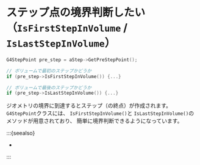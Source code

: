 # ステップ点の境界判断したい（``IsFirstStepInVolume`` / ``IsLastStepInVolume``）

```cpp
G4StepPoint pre_step = aStep->GetPreStepPoint();

// ボリュームで最初のステップかどうか
if (pre_step->IsFirstStepInVolume()) {...}

// ボリュームで最後のステップかどうか
if (pre_step->IsLastStepInVolume()) {...}
```

ジオメトリの境界に到達するとステップ（の終点）が作成されます。
`G4StepPoint`クラスには、
``IsFirstStepInVolume()``と
``IsLastStepInVolume()``のメソッドが用意されており、
簡単に境界判断できるようになっています。

:::{seealso}

- [](./geant4-step-status.md)

:::

